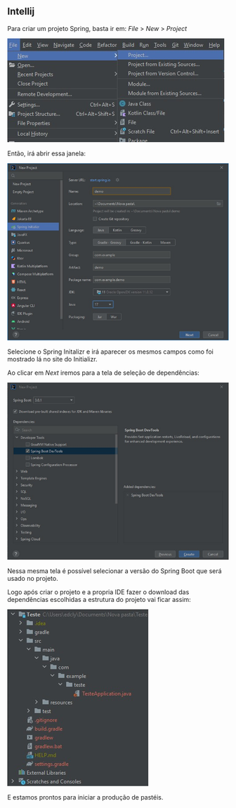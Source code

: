 ## Intellij 

Para criar um projeto Spring, basta ir em:
 *File* > *New* > *Project*

 ![Criar projeto Spring Intellij](/images/intellij01.jpg)

 Então, irá abrir essa janela:

 ![Spring Initializr Intellij](/images/intellij02.jpg)

 Selecione o Spring Initalizr e irá aparecer os mesmos campos como foi mostrado lá no site do Initializr.

 Ao clicar em *Next* iremos para a tela de seleção de dependências:

 ![Seleção de Dependencias](/images/intellij03.jpg)

 Nessa mesma tela é possível selecionar a versão do Spring Boot que será usado no projeto.

 Logo após criar o projeto e a propria IDE fazer o download das dependências escolhidas a estrutura do projeto vai ficar assim:

 ![Estrutura Projeto Spring](/images/intellij04.jpg)

 E estamos prontos para iniciar a produção de pastéis.

 